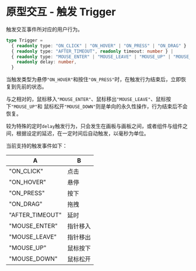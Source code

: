 # 原型交互 - 触发 Trigger

触发交互事件所对应的用户行为。

```TypeScript
type Trigger =
  { readonly type: "ON_CLICK" | "ON_HOVER" | "ON_PRESS" | "ON_DRAG" } |
  { readonly type: "AFTER_TIMEOUT", readonly timeout: number } |
  { readonly type: "MOUSE_ENTER" | "MOUSE_LEAVE" | "MOUSE_UP" | "MOUSE_DOWN",
    readonly delay: number,
  } 
```

当触发类型为悬停`"ON_HOVER"`和按住`"ON_PRESS"`时，在触发行为结束后，立即恢复到先前的状态。

与之相对的，鼠标移入`"MOUSE_ENTER"`、鼠标移出`"MOUSE_LEAVE"`、鼠标按下`"MOUSE_UP"`和 鼠标松开`"MOUSE_DOWN"`则是单向的永久性操作，行为结束后不会恢复。

较为特殊的定时`delay`触发行为，只会发生在画板与画板之间，或者组件与组件之间，根据设定的延迟，在一定时间后自动触发，以毫秒为单位。



当前支持的触发事件如下：

| A               | B        |
| --------------- | -------- |
| "ON_CLICK"      | 点击     |
| "ON_HOVER"      | 悬停     |
| "ON_PRESS"      | 按下     |
| "ON_DRAG"       | 拖拽     |
| "AFTER_TIMEOUT" | 延时     |
| "MOUSE_ENTER"   | 指针移入 |
| "MOUSE_LEAVE"   | 指针移出 |
| "MOUSE_UP"      | 鼠标按下 |
| "MOUSE_DOWN"    | 鼠标松开 |